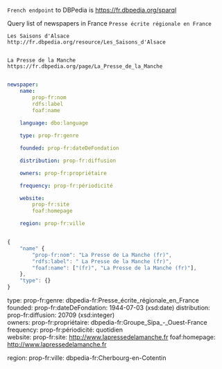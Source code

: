 
``French endpoint`` to DBPedia is https://fr.dbpedia.org/sparql

Query list of newspapers in France `Presse écrite régionale en France`



```
Les Saisons d'Alsace
http://fr.dbpedia.org/resource/Les_Saisons_d'Alsace


La Presse de la Manche
https://fr.dbpedia.org/page/La_Presse_de_la_Manche
```

```yml

newspaper:
    name:
        prop-fr:nom
        rdfs:label
        foaf:name 
    
    language: dbo:language

    type: prop-fr:genre

    founded: prop-fr:dateDeFondation

    distribution: prop-fr:diffusion

    owners: prop-fr:propriétaire

    frequency: prop-fr:périodicité

    website: 
        prop-fr:site
        foaf:homepage

    region: prop-fr:ville

```



```javascript

{
    "name" {
        "prop-fr:nom": "La Presse de La Manche (fr)",
        "rdfs:label": " La Presse de la Manche (fr)",
        "foaf:name": ["(fr)", "La Presse de la Manche (fr)"],
    },
    "type": {}
}
```


type:
    prop-fr:genre: dbpedia-fr:Presse_écrite_régionale_en_France
founded:
    prop-fr:dateDeFondation: 1944-07-03 (xsd:date) 
distribution:
    prop-fr:diffusion: 20709 (xsd:integer)  
owners:
    prop-fr:propriétaire:  dbpedia-fr:Groupe_Sipa_-_Ouest-France
frequency:
    prop-fr:périodicité: quotidien                      
website:
    prop-fr:site: http://www.lapressedelamanche.fr 
    foaf:homepage: http://www.lapressedelamanche.fr
    
region:
    prop-fr:ville: dbpedia-fr:Cherbourg-en-Cotentin


```